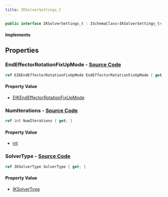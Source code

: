 ```yaml
---
title: IKSolverSettings_t
---
```


```csharp
public interface IKSolverSettings_t : ISchemaClass<IKSolverSettings_t>, ISchemaField, ISchemaClass, INativeHandle
```

#### Implements

## Properties

### **EndEffectorRotationFixUpMode** - [Source Code](https://github.com/swiftly-solution/swiftlys2/blob/main/managed/src/SwiftlyS2.Generated/Schemas/Interfaces/IKSolverSettings_t.cs#L20)

```csharp
ref EIKEndEffectorRotationFixUpMode EndEffectorRotationFixUpMode { get; }
```

#### Property Value

- [EIKEndEffectorRotationFixUpMode](/docs/api/shared/schemadefinitions/eikendeffectorrotationfixupmode)

### **NumIterations** - [Source Code](https://github.com/swiftly-solution/swiftlys2/blob/main/managed/src/SwiftlyS2.Generated/Schemas/Interfaces/IKSolverSettings_t.cs#L18)

```csharp
ref int NumIterations { get; }
```

#### Property Value

- [int](https://learn.microsoft.com/dotnet/api/system.int32)

### **SolverType** - [Source Code](https://github.com/swiftly-solution/swiftlys2/blob/main/managed/src/SwiftlyS2.Generated/Schemas/Interfaces/IKSolverSettings_t.cs#L16)

```csharp
ref IKSolverType SolverType { get; }
```

#### Property Value

- [IKSolverType](/docs/api/shared/schemadefinitions/iksolvertype)

